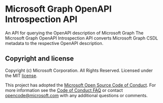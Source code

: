 # Microsoft Graph OpenAPI Introspection API
An API for querying the OpenAPI description of Microsoft Graph
The Microsoft Graph OpenAPI Introspection API converts Microsoft Graph CSDL metadata to the respective OpenAPI description.

## Copyright and license

Copyright (c) Microsoft Corporation. All Rights Reserved. Licensed under the MIT [license](LICENSE).

This project has adopted the [Microsoft Open Source Code of Conduct](https://opensource.microsoft.com/codeofconduct/). For more information see the [Code of Conduct FAQ](https://opensource.microsoft.com/codeofconduct/faq/) or contact [opencode@microsoft.com](mailto:opencode@microsoft.com) with any additional questions or comments.